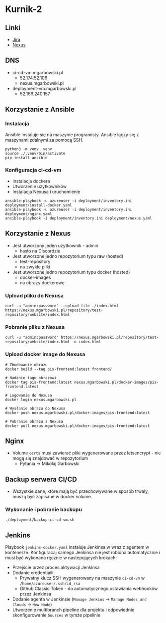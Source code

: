 # Kurnik-2


## Linki
* [Jira](https://michluszcz.atlassian.net/jira/software/projects/SCRUM/boards/1/backlog)
* [Nexus](https://nexus.mgarbowski.pl)

## DNS
* ci-cd-vm.mgarbowski.pl
  * 52.174.52.106
  * nexus.mgarbowski.pl
* deployment-vm.mgarbowski.pl
  * 52.166.240.157

## Korzystanie z Ansible

### Instalacja
Ansible instaluje się na maszynie programisty.
Ansible łączy się z maszynami zdalnymi za pomocą SSH.

```shell
python3 -m venv .venv
source ./.venv/bin/activate
pip install ansible
```

### Konfiguracja ci-cd-vm
* Instalacja dockera
* Utworzenie użytkowników
* Instalacja Nexusa i uruchomienie

```shell
ansible-playbook -u azureuser -i deployment/inventory.ini deployment/install-docker.yaml
ansible-playbook -u azureuser -i deployment/inventory.ini deployment/nginx.yaml
ansible-playbook -i deployment/inventory.ini deployment/nexus.yaml
```

## Korzystanie z Nexus
* Jest utworzony jeden użytkownik - admin
  * hasło na Discordzie
* Jest utworzone jedno repozytorium typu raw (hosted)
  * test-repository
  * na zwykłe pliki
* Jest utworzone jedno repozytorium typu docker (hosted)
  * docker-images
  * na obrazy dockerowe

### Upload pliku do Nexusa

```shell
curl -u "admin:password" --upload-file ./index.html https://nexus.mgarbowski.pl/repository/test-repository/website/index.html
```

### Pobranie pliku z Nexusa

```shell
curl -u "admin:password" https://nexus.mgarbowski.pl/repository/test-repository/website/index.html -o index.html
```

### Upload docker image do Nexusa

```shell
# Zbudowanie obrazu
docker build --tag pis-frontend:latest frontend/

# Nadanie tagu obrazowi
docker tag pis-frontend:latest nexus.mgarbowski.pl/docker-images/pis-frontend:latest

# Logowanie do Nexusa
docker login nexus.mgarbowski.pl

# Wysłanie obrazu do Nexusa
docker push nexus.mgarbowski.pl/docker-images/pis-frontend:latest

# Pobranie obrazu z Nexusa
docker pull nexus.mgarbowski.pl/docker-images/pis-frontend:latest
```

## Nginx
* Volume `certs` musi zawierać pliki wygenerowane przez letsencrypt - nie mogą się znajdować w repozytorium
  * Pytania -> Mikołaj Garbowski

## Backup serwera CI/CD
* Wszystkie dane, które mają być przechowywane w sposób trwały, muszą być zapisane w docker volume.

### Wykonanie i pobranie backupu
```shell
./deployment/backup-ci-cd-vm.sh
```

## Jenkins
Playbook `jenkins-docker.yaml` instaluje Jenkinsa w wraz z agentem w kontenerze.
Konfiguracaj samego Jenkinsa nie jest robiona automatycznie i musi być wykonana ręcznie w nastepujących krokach:
- Przejście przez proces aktywacji Jenkinsa
- Dodanie credentiaili:
  - Prywatny klucz SSH wygenerowany na maszynie `ci-cd-vm` w `/home/azureuser/.ssh/id_rsa`
  - Github Classic Token - do automatycznego ustawiania webhooków przez Jenkinsa
- Dodanie agenta w Jenkinsie (`Manage Jenkins` -> `Manage Nodes and Clouds` -> `New Node`)
- Utworzenie multibranch pipeline dla projektu i odpowiednie skonfigurowanie `Sources` w tymże pipelinie

